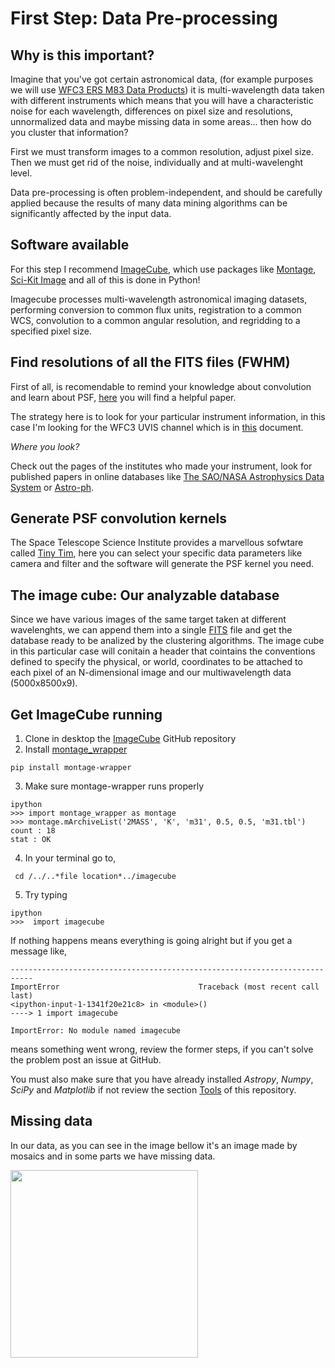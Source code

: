 First Step: Data Pre-processing
=================

Why is this important?
-----------------
Imagine that you've got certain astronomical data, (for example purposes we will use [WFC3 ERS M83 Data Products](http://archive.stsci.edu/prepds/wfc3ers/m83datalist.html)) it is multi-wavelength data taken with different instruments which means that you will have a characteristic noise for each wavelength, differences on pixel size and resolutions, unnormalized data and maybe missing data in some areas... then how do you cluster that information?

First we must transform images to a common resolution, adjust pixel size. Then we must get rid of the noise, individually and at multi-wavelenght level.

Data pre-processing is often problem-independent, and should be carefully applied because the results of many data mining algorithms can be significantly affected by the input data.

Software available
-----------------
For this step I recommend [ImageCube](https://github.com/sophiathl/imagecube.git),
 which use packages like [Montage](http://montage.ipac.caltech.edu/index.html),
 [Sci-Kit Image](http://scikit-image.org/) and all of this is done in Python!
 
 Imagecube processes multi-wavelength astronomical imaging datasets, performing conversion to common flux units,
 registration to a common WCS, convolution to a common angular resolution, and regridding to a specified pixel size.
 
Find resolutions of all the FITS files (FWHM)
----------------- 
First of all, is recomendable to remind your knowledge about convolution and learn about PSF, [here](http://www.jstor.org/stable/pdfplus/10.1086/662219.pdf?acceptTC=true) you will find a helpful paper.

The strategy here is to look for your particular instrument information, in this case I'm looking for the WFC3 UVIS channel which is in [this](http://www.stsci.edu/institute/org/telescopes/Reports/ISR-TEL-2010-01) document.

*Where you look?*

Check out the pages of the institutes who made your instrument, look for published papers in online databases like [The SAO/NASA Astrophysics Data System](http://adsabs.harvard.edu/abstract_service.html) or [Astro-ph](http://arxiv.org/archive/astro-ph).


Generate PSF convolution kernels
----------------- 
The Space Telescope Science Institute provides a marvellous sofwtare called [Tiny Tim](http://www.stsci.edu/hst/observatory/focus/TinyTim), here you can select your specific data parameters like camera and filter and the software will generate the PSF kernel you need.

The image cube: Our analyzable database
------------------
Since we have various images of the same target taken at different wavelenghts, we can append them into a single [FITS](http://fits.gsfc.nasa.gov/fits_wcs.html) file and get the database ready to be analized by the clustering algorithms. 
The image cube in this particular case will conitain a header that cointains the conventions defined to specify the physical, or world, coordinates to be attached to each pixel of an N-dimensional image and our multiwavelength data (5000x8500x9).

Get ImageCube running
-----------------
1. Clone in desktop the [ImageCube](https://github.com/sophiathl/imagecube.git) GitHub repository
2. Install [montage_wrapper](http://www.astropy.org/montage-wrapper/)

  ```
  pip install montage-wrapper
  ```
3. Make sure montage-wrapper runs properly

  ```
  ipython
  >>> import montage_wrapper as montage
  >>> montage.mArchiveList('2MASS', 'K', 'm31', 0.5, 0.5, 'm31.tbl')
  count : 18
  stat : OK
  ```
4. In your terminal go to,

  ```
   cd /../..*file location*../imagecube
  ```
5. Try typing

  ```
  ipython
  >>>  import imagecube
  ```
  
If nothing happens means everything is going alright but if you get a message like,

  ```
  ---------------------------------------------------------------------------
  ImportError                               Traceback (most recent call last)
  <ipython-input-1-1341f20e21c8> in <module>()
  ----> 1 import imagecube
  
  ImportError: No module named imagecube
  ```
  
means something went wrong, review the former steps, if you can't solve the problem post an issue at GitHub.

You must also make sure that you have already installed *Astropy*, *Numpy*, *SciPy* and *Matplotlib* if not review the section [Tools](https://github.com/LaurethTeX/Clustering/blob/master/Tools.md) of this repository.


Missing data
---------------
In our data, as you can see in the image bellow it's an image made by mosaics and in some parts we have missing data.


<a href="url"><img src="https://raw.githubusercontent.com/LaurethTeX/Clustering/master/uvwide-gray.jpg" align="center" height="300" ></a>

